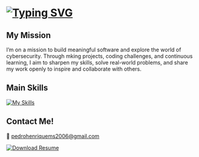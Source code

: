 # [![Typing SVG](https://readme-typing-svg.demolab.com?font=Fira+Code&weight=900&size=27&duration=4500&pause=1000&color=EF5D04&vCenter=true&width=435&lines=Hi+Pedro+Sousa+Here+%3A%29)](https://git.io/typing-svg)

## My Mission

I’m on a mission to build meaningful software and explore the world of cybersecurity. Through mking projects, coding challenges, and continuous learning, I aim to sharpen my skills, solve real-world problems, and share my work openly to inspire and collaborate with others.

## Main Skills

[![My Skills](https://skillicons.dev/icons?i=c,cs,dotnet,git,java,js,linux,mysql,php,rust,tailwind,py,kali&perline=12)](https://skillicons.dev)

## Contact Me!
📍 pedrohenriquems2006@gmail.com

<a href="https://drive.google.com/file/d/1Csam6otcYaidddFwTeaOawSxTEAdvva6/view?usp=sharing" target="_blank">
  <img src="https://img.shields.io/badge/Download%20Resume-orange?style=for-the-badge&logo=googledrive" alt="Download Resume">
</a>

